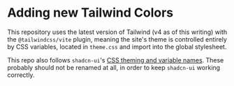 # Adding new Tailwind Colors

This repository uses the latest version of Tailwind (v4 as of this writing) with the `@tailwindcss/vite` plugin, meaning the site's theme is controlled entirely by CSS variables, located in `theme.css` and import into the global stylesheet.

This repo also follows `shadcn-ui`'s [CSS theming and variable names](https://ui.shadcn.com/docs/theming). These probably should not be renamed at all, in order to keep `shadcn-ui` working correctly.
